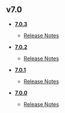 ## v7.0
* **[7.0.3](7.0.3)**
	* [Release Notes](7.0.3/7_0_3_release_notes.md)

* **[7.0.2](7.0.2)**
	* [Release Notes](7.0.2/7_0_2_release_notes.md)

* **[7.0.1](7.0.1)**
	* [Release Notes](7.0.1/7_0_1_release_notes.md)

* **[7.0.0](7.0.0)**
	* [Release Notes](7.0.0/7_0_0_release_notes.md)
